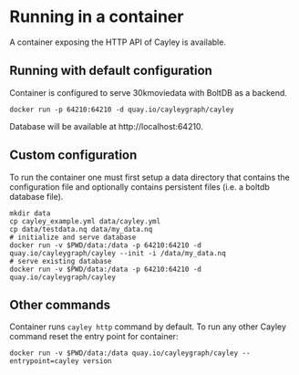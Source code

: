 # Running in a container

A container exposing the HTTP API of Cayley is available.

## Running with default configuration

Container is configured to serve 30kmoviedata with BoltDB as a backend.

```
docker run -p 64210:64210 -d quay.io/cayleygraph/cayley
```

Database will be available at http://localhost:64210.

## Custom configuration

To run the container one must first setup a data directory that contains the configuration file and optionally contains persistent files (i.e. a boltdb database file).

```
mkdir data
cp cayley_example.yml data/cayley.yml
cp data/testdata.nq data/my_data.nq
# initialize and serve database
docker run -v $PWD/data:/data -p 64210:64210 -d quay.io/cayleygraph/cayley --init -i /data/my_data.nq
# serve existing database
docker run -v $PWD/data:/data -p 64210:64210 -d quay.io/cayleygraph/cayley
```

## Other commands

Container runs `cayley http` command by default. To run any other Cayley command reset the entry point for container:
```
docker run -v $PWD/data:/data quay.io/cayleygraph/cayley --entrypoint=cayley version
```